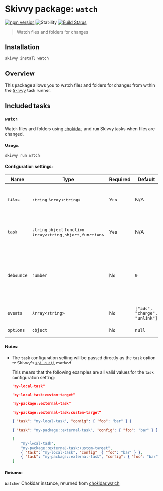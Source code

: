 # Skivvy package: `watch`
[![npm version](https://img.shields.io/npm/v/@skivvy/skivvy-package-watch.svg)](https://www.npmjs.com/package/@skivvy/skivvy-package-watch)
![Stability](https://img.shields.io/badge/stability-stable-brightgreen.svg)
[![Build Status](https://travis-ci.org/skivvyjs/skivvy-package-watch.svg?branch=master)](https://travis-ci.org/skivvyjs/skivvy-package-watch)

> Watch files and folders for changes


## Installation

```bash
skivvy install watch
```


## Overview

This package allows you to watch files and folders for changes from within the [Skivvy](https://www.npmjs.com/package/skivvy) task runner.


## Included tasks

### `watch`

Watch files and folders using [chokidar](https://www.npmjs.com/package/chokidar), and run Skivvy tasks when files are changed.

#### Usage:

```bash
skivvy run watch
```


#### Configuration settings:

| Name | Type | Required | Default | Description |
| ---- | ---- | -------- | ------- | ----------- |
| `files` | `string` `Array<string>` | Yes | N/A | Files and folders to watch (can contain globs) |
| `task` | `string` `object` `function` `Array<string,object,function>` | Yes | N/A | Skivvy task(s) to run when files are changed |
| `debounce` | `number` | No | `0` | Batch multiple changes that occur within `debounce` milliseconds of each other |
| `events` | `Array<string>` | No | `["add", "change", "unlink"]` | [Chokidar events](https://www.npmjs.com/package/chokidar#methods-events) to listen for |
| `options` | `object` | No | `null` | [Chokidar options](https://www.npmjs.com/package/chokidar#persistence) |

#### Notes:

- The `task` configuration setting will be passed directly as the `task` option to Skivvy's [`api.run()`](https://github.com/skivvyjs/skivvy/blob/master/docs/api.md#api.run) method.

	This means that the following examples are all valid values for the `task` configuration setting:

	```json
	"my-local-task"
	```

	```json
	"my-local-task:custom-target"
	```

	```json
	"my-package::external-task"
	```

	```json
	"my-package::external-task:custom-target"
	```

	```json
	{ "task": "my-local-task", "config": { "foo": "bar" } }
	```

	```json
	{ "task": "my-package::external-task", "config": { "foo": "bar" } }
	```

	```json
	[
		"my-local-task",
		"my-package::external-task:custom-target",
		{ "task": "my-local-task", "config": { "foo": "bar" } },
		{ "task": "my-package::external-task", "config": { "foo": "bar" } }
	]
	```

#### Returns:

`Watcher` Chokidar instance, returned from [chokidar.watch](https://www.npmjs.com/package/chokidar#api)
